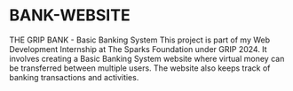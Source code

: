 # BANK-WEBSITE
THE GRIP BANK - Basic Banking System This project is part of my Web Development Internship at The Sparks Foundation under GRIP 2024. It involves creating a Basic Banking System website where virtual money can be transferred between multiple users. The website also keeps track of banking transactions and activities.

